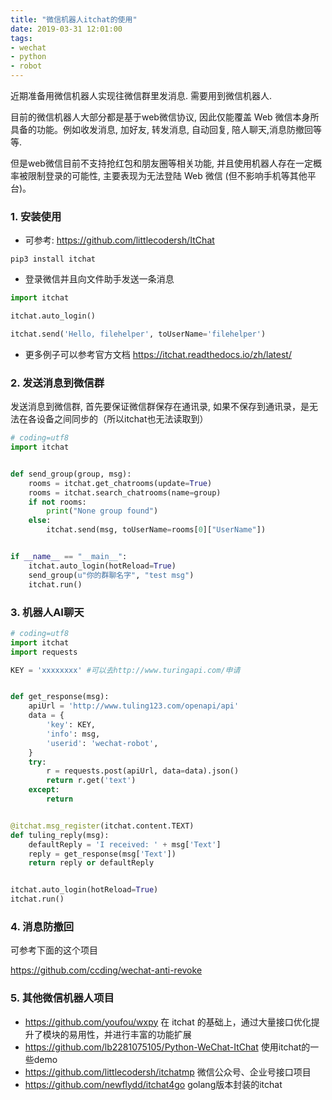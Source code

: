 ```yaml
---
title: "微信机器人itchat的使用"
date: 2019-03-31 12:01:00
tags:
- wechat
- python
- robot
---
```




近期准备用微信机器人实现往微信群里发消息. 需要用到微信机器人.

目前的微信机器人大部分都是基于web微信协议, 因此仅能覆盖 Web 微信本身所具备的功能。例如收发消息, 加好友, 转发消息, 自动回复, 陪人聊天,消息防撤回等等.

但是web微信目前不支持抢红包和朋友圈等相关功能, 并且使用机器人存在一定概率被限制登录的可能性, 主要表现为无法登陆 Web 微信 (但不影响手机等其他平台)。

<!-- more -->



### 1. 安装使用

+ 可参考: https://github.com/littlecodersh/ItChat

```shell
pip3 install itchat
```



+ 登录微信并且向文件助手发送一条消息

```python
import itchat

itchat.auto_login()

itchat.send('Hello, filehelper', toUserName='filehelper')
```



+ 更多例子可以参考官方文档 https://itchat.readthedocs.io/zh/latest/



### 2. 发送消息到微信群

发送消息到微信群, 首先要保证微信群保存在通讯录, 如果不保存到通讯录，是无法在各设备之间同步的（所以itchat也无法读取到）

```python
# coding=utf8
import itchat


def send_group(group, msg):
    rooms = itchat.get_chatrooms(update=True)
    rooms = itchat.search_chatrooms(name=group)
    if not rooms:
        print("None group found")
    else:
        itchat.send(msg, toUserName=rooms[0]["UserName"])


if __name__ == "__main__":
    itchat.auto_login(hotReload=True)
    send_group(u"你的群聊名字", "test msg")
    itchat.run()

```





### 3. 机器人AI聊天

```python
# coding=utf8
import itchat
import requests

KEY = 'xxxxxxxx' #可以去http://www.turingapi.com/申请


def get_response(msg):
    apiUrl = 'http://www.tuling123.com/openapi/api'
    data = {
        'key': KEY,
        'info': msg,
        'userid': 'wechat-robot',
    }
    try:
        r = requests.post(apiUrl, data=data).json()
        return r.get('text')
    except:
        return


@itchat.msg_register(itchat.content.TEXT)
def tuling_reply(msg):
    defaultReply = 'I received: ' + msg['Text']
    reply = get_response(msg['Text'])
    return reply or defaultReply


itchat.auto_login(hotReload=True)
itchat.run()
```



### 4. 消息防撤回

可参考下面的这个项目

https://github.com/ccding/wechat-anti-revoke 



### 5. 其他微信机器人项目

+ https://github.com/youfou/wxpy   在 itchat 的基础上，通过大量接口优化提升了模块的易用性，并进行丰富的功能扩展
+ https://github.com/lb2281075105/Python-WeChat-ItChat 使用itchat的一些demo
+ https://github.com/littlecodersh/itchatmp 微信公众号、企业号接口项目
+ https://github.com/newflydd/itchat4go golang版本封装的itchat



